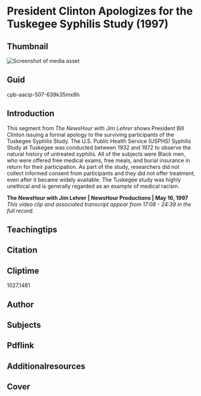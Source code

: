 # President Clinton Apologizes for the Tuskegee Syphilis Study (1997)

## Thumbnail

![Screenshot of media asset](https://s3.amazonaws.com/americanarchive.org/primary_source_sets/1-507-639k35mx8h.jpg "Screenshot media asset")

## Guid
cpb-aacip-507-639k35mx8h

## Introduction

This segment from *The NewsHour with Jim Lehrer* shows President Bill Clinton issuing a formal apology to the surviving participants of the Tuskegee Syphilis Study. The U.S. Public Health Service (USPHS) Syphilis Study at Tuskegee was conducted between 1932 and 1972 to observe the natural history of untreated syphilis. All of the subjects were Black men, who were offered free medical exams, free meals, and burial insurance in return for their participation.  As part of the study, researchers did not collect informed consent from participants and they did not offer treatment, even after it became widely available. The Tuskegee study was highly unethical and is generally regarded as an example of medical racism.

<b>The NewsHour with Jim Lehrer</b>
<b>| NewsHour Productions | May 16, 1997</b>
<i>This video clip and associated transcript appear from 17:08 - 24:39 in the full record.</i>

## Teachingtips

## Citation

## Cliptime

1027,1481

## Author
## Subjects
## Pdflink
## Additionalresources
## Cover
